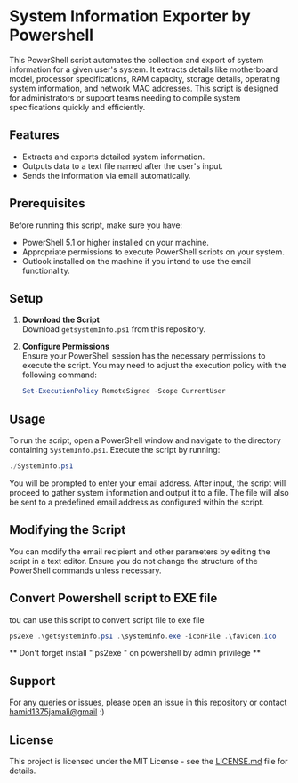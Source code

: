 # System Information Exporter by Powershell

This PowerShell script automates the collection and export of system information for a given user's system. It extracts details like motherboard model, processor specifications, RAM capacity, storage details, operating system information, and network MAC addresses. This script is designed for administrators or support teams needing to compile system specifications quickly and efficiently.

## Features

- Extracts and exports detailed system information.
- Outputs data to a text file named after the user's input.
- Sends the information via email automatically.

## Prerequisites

Before running this script, make sure you have:
- PowerShell 5.1 or higher installed on your machine.
- Appropriate permissions to execute PowerShell scripts on your system.
- Outlook installed on the machine if you intend to use the email functionality.

## Setup

1. **Download the Script**  
   Download `getsystemInfo.ps1` from this repository.

2. **Configure Permissions**  
   Ensure your PowerShell session has the necessary permissions to execute the script. You may need to adjust the execution policy with the following command:
   ```powershell
   Set-ExecutionPolicy RemoteSigned -Scope CurrentUser
   ```

## Usage

To run the script, open a PowerShell window and navigate to the directory containing `SystemInfo.ps1`. Execute the script by running:

```powershell
./SystemInfo.ps1
```

You will be prompted to enter your email address. After input, the script will proceed to gather system information and output it to a file. The file will also be sent to a predefined email address as configured within the script.

## Modifying the Script

You can modify the email recipient and other parameters by editing the script in a text editor. Ensure you do not change the structure of the PowerShell commands unless necessary.

## Convert Powershell script to EXE file
tou can use this script to convert script file to exe file
```powershell
ps2exe .\getsysteminfo.ps1 .\systeminfo.exe -iconFile .\favicon.ico
```
** Don't forget install " ps2exe " on powershell by admin privilege **

## Support

For any queries or issues, please open an issue in this repository or contact [hamid1375jamali@gmail](hamid1375jamali@gmail.com) :)

## License

This project is licensed under the MIT License - see the [LICENSE.md](LICENSE) file for details.

